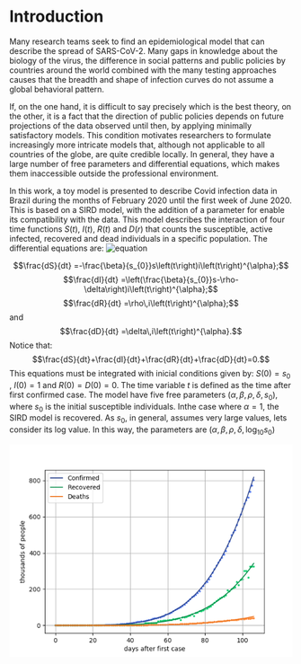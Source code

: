 # Introduction

Many research teams seek to find an epidemiological model that can describe the spread of SARS-CoV-2. Many gaps in knowledge about the biology of the virus, the difference in social patterns and public policies by countries around the world combined with the many testing approaches causes that the breadth and shape of infection curves do not assume a global behavioral pattern.

If, on the one hand, it is difficult to say precisely which is the best theory, on the other, it is a fact that the direction of public policies depends on future projections of the data observed until then, by applying minimally satisfactory models. This condition motivates researchers to formulate increasingly more intricate models that, although not applicable to all countries of the globe, are quite credible locally. In general, they have a large number of free parameters and differential equations, which makes them inaccessible outside the professional environment.

In this work, a toy model is presented to describe Covid infection data in Brazil during the months of February 2020 until the first week of June 2020. This is based on a SIRD model, with the addition of a parameter for enable its compatibility with the data. This model describes the interaction of four time functions $S\left(t\right)$, $I\left(t\right)$, $R\left(t\right)$ and $D\left(r\right)$ that counts the susceptible, active infected, recovered and dead individuals in a specific population. The differential equations are:
![equation](https://latex.codecogs.com/gif.latex?\[&space;\begin{cases}&space;\frac{dS}{dt}=&space;&&space;-\frac{\beta}{s_{0}}s\left(t\right)i\left(t\right)^{\alpha}\\&space;\frac{dI}{dt}=&space;&&space;\left(\frac{\beta}{s_{0}}s-\rho-\delta\right)i\left(t\right)^{\alpha}\\&space;\frac{dR}{dt}=&space;&&space;\rho\,i\left(t\right)^{\alpha}\\&space;\frac{dD}{dt}=&space;&&space;\delta\,i\left(t\right)^{\alpha}&space;\end{cases}&space;\])

$$\frac{dS}{dt}	=-\frac{\beta}{s_{0}}s\left(t\right)i\left(t\right)^{\alpha};$$ 
$$\frac{dI}{dt}	=\left(\frac{\beta}{s_{0}}s-\rho-\delta\right)i\left(t\right)^{\alpha};$$ 
$$\frac{dR}{dt}	=\rho\,i\left(t\right)^{\alpha};$$ and
$$\frac{dD}{dt}	=\delta\,i\left(t\right)^{\alpha}.$$ 
Notice that:$$\frac{dS}{dt}+\frac{dI}{dt}+\frac{dR}{dt}+\frac{dD}{dt}=0.$$This equations must be integrated with inicial conditions given by: $S\left(0\right)=s_{0}$ , $I\left(0\right)=1$ and $R\left(0\right)=D\left(0\right)=0$. The time variable $t$ is defined as the time after first confirmed case. The model have five free parameters $\left(\alpha,\beta,\rho,\delta,s_{0}\right)$, where $s_{0}$ is the initial susceptible individuals. Inthe case where $\alpha=1$, the SIRD model is recovered. As $s_{0}$, in general, assumes very large values, lets consider its log value. In this way, the parameters are $\left(\alpha,\beta,\rho,\delta,\log_{10}s_{0}\right)$


![image](./tables/crd-curve.png)
